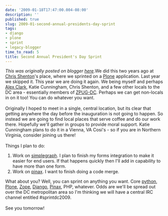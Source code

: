 ```yaml
---
date: '2009-01-18T17:47:00.004-08:00'
description: ''
published: true
slug: 2009-01-second-annual-presidents-day-sprint
tags:
- django
- plone
- sprint
- legacy-blogger
time_to_read: 5
title: Second Annual President's Day Sprint
---
```


*This was originally posted on blogger [here](https://pydanny.blogspot.com/2009/01/second-annual-presidents-day-sprint.html)*.We did this two years ago at <a href="http://shenton.org/">Chris Shenton</a>'s place, where we sprinted on a <a href="http://plone.org/">Plone</a> application. Last year we skipped it. This year we are doing it again. We being myself and perhaps <a href="http://aclark.net/">Alex Clark</a>, Katie Cunningham, Chris Shenton, and a few other locals to the DC area - essentially members of <a href="http://zpugdc.org/">ZPUG-DC</a>. Perhaps we can get non-locals in on it too! You can do whatever you want.<br /><br />Originally I hoped to meet in a single, central location, but its clear that getting anywhere the day before the inauguration is not going to happen. So instead we are going to find local places that serve coffee and do our work there. Hopefully we'll gather in groups to provide moral support. Katie Cunningham plans to do it in a Vienna, VA Cosi's - so if you are in Northern Virginia, consider joining us there!<br /><br />Things I plan to do:<br /><ol><li>Work on <a href="http://code.google.com/p/django-simplegraph/">simplegraph</a>. I plan to finish my forms integration to make it easier for end users. If that happens quickly then I'll add in capability to have more than one form.</li><li>Work on <a href="http://pinaxproject">pinax</a>. I want to finish doing a code merge.</li></ol>What about you? Well, you can sprint on anything you want. Core <a href="http://python.org">python</a>, <a href="http://plone.org">Plone</a>, <a href="http://zope.org">Zope</a>, <a href="http://djangoproject.com">Django</a>, <a href="http://pinaxproject.com">Pinax</a>, PHP, whatever. Odds are we'll be spread out over the DC metropolitan area so I'm thinking we will have a central IRC channel entitled #sprintdc2009.<br /><br />See you tomorrow!